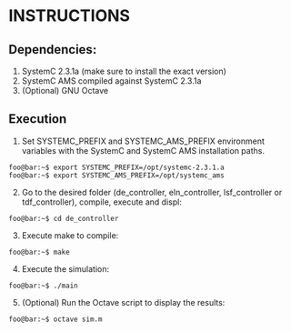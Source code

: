 # INSTRUCTIONS

## Dependencies:
1. SystemC 2.3.1a (make sure to install the exact version)
2. SystemC AMS compiled against SystemC 2.3.1a
3. (Optional) GNU Octave


## Execution

1. Set SYSTEMC_PREFIX and SYSTEMC_AMS_PREFIX environment variables
with the SystemC and SystemC AMS installation paths.

```console
foo@bar:~$ export SYSTEMC_PREFIX=/opt/systemc-2.3.1.a
foo@bar:~$ export SYSTEMC_AMS_PREFIX=/opt/systemc_ams
```

2. Go to the desired folder (de_controller, eln_controller, lsf_controller or tdf_controller), compile, execute and displ: 

```console
foo@bar:~$ cd de_controller
```

3. Execute make to compile:
```console
foo@bar:~$ make 
```

4. Execute the simulation:
```console
foo@bar:~$ ./main
```
5. (Optional) Run the Octave script to display the results:
```console
foo@bar:~$ octave sim.m 
```